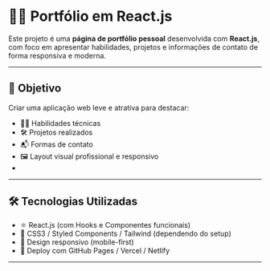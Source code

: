 # 🧑‍💻 Portfólio em React.js

Este projeto é uma **página de portfólio pessoal** desenvolvida com **React.js**, com foco em apresentar habilidades, projetos e informações de contato de forma responsiva e moderna.

---

## 🎯 Objetivo

Criar uma aplicação web leve e atrativa para destacar:

- 👨‍🎓 Habilidades técnicas
- 🛠️ Projetos realizados
- 📬 Formas de contato
- 🖼️ Layout visual profissional e responsivo
- 
---

## 🛠️ Tecnologias Utilizadas

- ⚛️ React.js (com Hooks e Componentes funcionais)
- 💅 CSS3 / Styled Components / Tailwind (dependendo do setup)
- 📱 Design responsivo (mobile-first)
- 📁 Deploy com GitHub Pages / Vercel / Netlify
---
